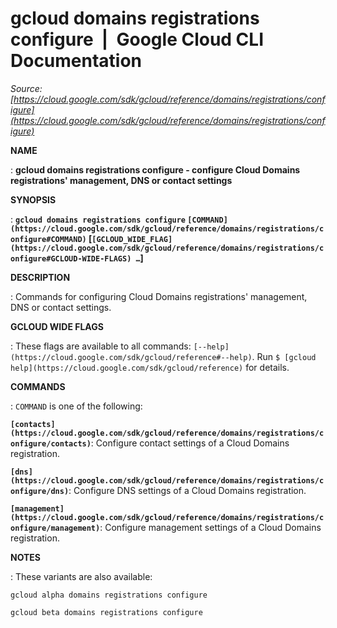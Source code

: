 # gcloud domains registrations configure  |  Google Cloud CLI Documentation

*Source: [https://cloud.google.com/sdk/gcloud/reference/domains/registrations/configure](https://cloud.google.com/sdk/gcloud/reference/domains/registrations/configure)*

**NAME**

: **gcloud domains registrations configure - configure Cloud Domains registrations' management, DNS or contact settings**

**SYNOPSIS**

: **`gcloud domains registrations configure` `[COMMAND](https://cloud.google.com/sdk/gcloud/reference/domains/registrations/configure#COMMAND)` [`[GCLOUD_WIDE_FLAG](https://cloud.google.com/sdk/gcloud/reference/domains/registrations/configure#GCLOUD-WIDE-FLAGS) …`]**

**DESCRIPTION**

: Commands for configuring Cloud Domains registrations' management, DNS or contact
settings.

**GCLOUD WIDE FLAGS**

: These flags are available to all commands: `[--help](https://cloud.google.com/sdk/gcloud/reference#--help)`.
Run `$ [gcloud help](https://cloud.google.com/sdk/gcloud/reference)` for details.

**COMMANDS**

: ``COMMAND`` is one of the following:

**`[contacts](https://cloud.google.com/sdk/gcloud/reference/domains/registrations/configure/contacts)`**:
Configure contact settings of a Cloud Domains registration.

**`[dns](https://cloud.google.com/sdk/gcloud/reference/domains/registrations/configure/dns)`**:
Configure DNS settings of a Cloud Domains registration.

**`[management](https://cloud.google.com/sdk/gcloud/reference/domains/registrations/configure/management)`**:
Configure management settings of a Cloud Domains registration.

**NOTES**

: These variants are also available:

```
gcloud alpha domains registrations configure
```

```
gcloud beta domains registrations configure
```